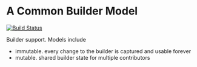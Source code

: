 A Common Builder Model
======================

[![Build Status](https://travis-ci.org/banjocreek/java-builder.svg?branch=master)](https://travis-ci.org/banjocreek/java-builder)

Builder support. Models include

- immutable. every change to the builder is captured
  and usable forever
- mutable. shared builder state for multiple contributors






